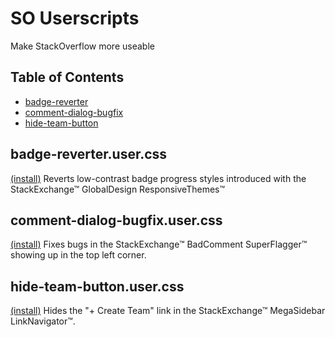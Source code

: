 SO Userscripts
============
Make StackOverflow more useable

Table of Contents
------------
* [badge-reverter](#badge-reverterusercss)
* [comment-dialog-bugfix](#comment-dialog-bugfixusercss)
* [hide-team-button](#hide-team-buttonusercss)

badge-reverter.user.css
------------
[(install)](https://raw.githubusercontent.com/a-stone-arachnid/SO-Userscripts/master/badge-reverter.user.css)
Reverts low-contrast badge progress styles introduced with the StackExchange™ GlobalDesign ResponsiveThemes™

comment-dialog-bugfix.user.css
------------
[(install)](https://raw.githubusercontent.com/a-stone-arachnid/SO-Userscripts/master/comment-dialog-bugfix.user.css)
Fixes bugs in the StackExchange™ BadComment SuperFlagger™ showing up in the top left corner.

hide-team-button.user.css 
------------
[(install)](https://raw.githubusercontent.com/a-stone-arachnid/SO-Userscripts/master/hide-team-button.user.css)
Hides the "+ Create Team" link in the StackExchange™ MegaSidebar LinkNavigator™.
